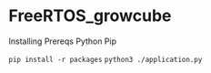 # FreeRTOS_growcube
 
Installing
Prereqs
Python
Pip

`pip install -r packages`
`python3 ./application.py`